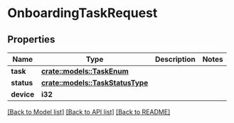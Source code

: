 # OnboardingTaskRequest

## Properties

Name | Type | Description | Notes
------------ | ------------- | ------------- | -------------
**task** | [**crate::models::TaskEnum**](TaskEnum.md) |  | 
**status** | [**crate::models::TaskStatusType**](TaskStatusType.md) |  | 
**device** | **i32** |  | 

[[Back to Model list]](../README.md#documentation-for-models) [[Back to API list]](../README.md#documentation-for-api-endpoints) [[Back to README]](../README.md)


